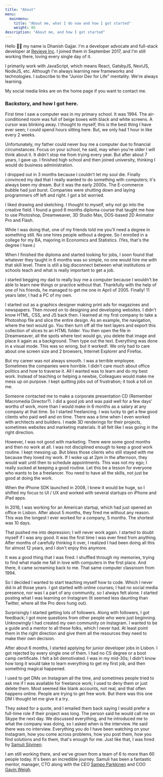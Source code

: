 ```yaml
---
title: "About"
menu:
  mainmenu:
    title: "About me, what I do now and how I got started"
    weight: 06
description: "About me, and how I got started"
---
```


Hello 👋🏽 my name is Dhanish Gajjar. I'm a developer advocate and full-stack developer at [Revieve Inc](https://www.revieve.com). I joined them in September 2017, and I'm still working there, loving every single day of it.

I primarily work with JavaScript, which means React, GatsbyJS, NextJS, NodeJS, etc. Although I'm always learning new frameworks and technologies. I subscribe to the "Junior Dev for Life" mentality. We're always learning.

My social media links are on the home page if you want to contact me.

### Backstory, and how I got here.

First time I saw a computer was in my primary school. It was 1994. The air-conditioned room was full of beige boxes with black and white screens. A cursor was blinking away. I thought to myself, this is the best thing I have ever seen; I could spend hours sitting here. But, we only had 1 hour in like every 2 weeks.

Unfortunately, my father could never buy me a computer due to financial circumstances. Focus on your school, he said, may when you're older I will think about it. It didn't stop me from trying every year. But after about 7 years, I gave up. I finished high school and then joined university, thinking I would do business administration.

I dropped out in 3 months because I couldn't let my soul die. Finally convinced my dad that I really wanted to do something with computers; it's always been my dream. But it was the early 2000s. The E-commerce bubble had just burst. Companies were shutting down and laying programmers off left and right. I got a bit worried.

I liked drawing and sketching. I thought to myself, why not go into the creative field. I found a good 6 months diploma course that taught me how to use Photoshop, Dreamweaver, 3D Studio Max, DOS-based 2D Animator Pro and Flash.

While I was doing that, one of my friends told me you'll need a degree in something still. No one hires people without a degree. So I enrolled in a college for my BA, majoring in Economics and Statistics. (Yes, that's the degree I have.)

When I finished the diploma and started looking for jobs, I soon found that whatever they taught in 6 months was so simple, no one would hire me with that skill level. There is still a big disconnect between what institutions or schools teach and what is really important to get a job.

I started begging my dad to really buy me a computer because I wouldn't be able to learn new things or practice without that. Thankfully with the help of one of his friends, he managed to get me one in April of 2005. Finally! 11 years later, I had a PC of my own.

I started out as a graphics designer making print ads for magazines and newspapers. Then moved on to designing and developing websites. I didn't know HTML, CSS, and JS back then. I learned at my first company to take a Photoshop file and slice the entire design. As an example, the navigation, where the text would go. You then turn off all the text layers and export this collection of slices to an HTML folder. You then open the file in Dreamweaver, all the spots where text would go, you delete that image and place it again as a background. Then type out the text. Everything was done in a visual mode. This was so wrong, but it worked!. We only had to care about one screen size and 2 browsers, Internet Explorer and Firefox.

But my career was not always smooth. I was a terrible employee. Sometimes the companies were horrible. I didn't care much about office politics and how to traverse it. All I wanted was to learn and do my best work. Instead of teaching or helping a newbie, Colleagues would make me mess up on purpose. I kept quitting jobs out of frustration; it took a toll on me.

Someone contacted me to make a corporate presentation CD (Remember Macromedia Director?). I did a good job and was paid well for a few days' worths of work, more than I would make in 6 months as a salary at any company at that time. So I started freelancing. I was lucky to get a few good clients who paid well and on time. There was a time when I even worked with architects and builders. I made 3D renderings for their projects, sometimes websites and marketing materials. It all felt like I was going in the right direction.

However, I was not good with marketing. There were some good months and then no work at all. I was not disciplined enough to keep a good work routine. I kept messing up. But bless those clients who still stayed with me because they loved my work. If I woke up at 2pm in the afternoon, they would wait until then to schedule appointments. This was not my ego; I really sucked at keeping a good routine. Let this be a lesson for everyone who wants to be a freelancer. You need to have all the skills, not just be good at doing the work.

When the iPhone SDK launched in 2008, I knew it would be huge, so I shifted my focus to UI / UX and worked with several startups on iPhone and iPad apps.

In 2016, I was working for an American startup, which had just opened an office in Lisbon. After about 5 months, they fired me without any reason. This was the longest I ever worked for a company, 5 months. The shortest was 10 days.

That pushed me into depression; I will never work again. I started to doubt myself if I was any good. It was the first time I was ever fired from anything. After months of carefully thinking it over, I realized I had been doing all this for almost 12 years, and I don't enjoy this anymore.

It was a good thing that I was fired. I shuffled through my memories, trying to find what made me fall in love with computers in the first place. And there, it came screaming back to me. That same computer classroom from 1994.

So I decided I wanted to start teaching myself how to code. Which I never did in all those years. I got started with online courses; I had no social media presence, nor was I a part of any community, so I always felt alone. I started posting what I was learning on Instagram (It seemed less daunting than Twitter, where all the Pro devs hung out).

Surprisingly I started getting lots of followers. Along with followers, I got feedback; I got more questions from other people who were just beginning. Unknowingly I had created my own community on Instagram. I wanted to be a guide and a mentor to all these folks, which I never had. At least point them in the right direction and give them all the resources they need to make their own decision.

After about 6 months, I started applying for junior developer jobs in Lisbon. I got rejected by every single one of them. I had no CS degree or a boot camp certificate. I felt a bit demotivated. I was in my mid-30s; I didn't know how long it would take to learn everything to get my first job, and then something magical happened.

I used to get DMs on Instagram all the time, and sometimes people tried to ask me if I was available for freelance work; I used to deny them or just delete them. Most seemed like blank accounts, not real, and that often happens online. People are trying to get free work. But there was this one DM I thought let me give it a try.

They asked for a quote, and I emailed them back saying I would prefer a full-time role if their project was long. The person said he would call me on Skype the next day. We discussed everything, and he introduced me to what the company was doing, so I asked when is the interview. He said there was no interview. Everything you do I have been watching on your Instagram, how you come across problems, how you post them, how you find solutions and fix them, that's enough for me. Just like that, I was hired by [Samuli Siivinen](https://www.linkedin.com/in/samulisiivinen/).

I am still working there, and we've grown from a team of 6 to more than 60 people today. It's been an incredible journey. Samuli has been a fantastic mentor, manager, CTO along with the CEO [Sampo Parkkinen](https://www.linkedin.com/in/sampo-parkkinen-b3262a6/) and COO [Gavin Weigh](https://www.linkedin.com/in/gavin-weigh-061b6316/).